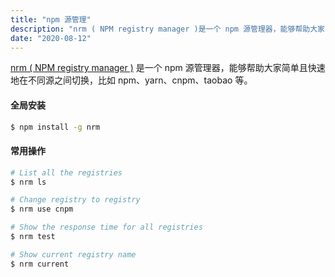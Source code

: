 ```yaml
---
title: "npm 源管理"
description: "nrm ( NPM registry manager )是一个 npm 源管理器，能够帮助大家简单且快速地在不同源之间切换，比如 npm、yarn、cnpm、taobao 等。"
date: "2020-08-12"
---
```


[nrm ( NPM registry manager )](https://github.com/Pana/nrm) 是一个 npm 源管理器，能够帮助大家简单且快速地在不同源之间切换，比如 npm、yarn、cnpm、taobao 等。

#### 全局安装

```bash
$ npm install -g nrm
```

#### 常用操作

```bash
# List all the registries
$ nrm ls

# Change registry to registry
$ nrm use cnpm

# Show the response time for all registries
$ nrm test

# Show current registry name
$ nrm current
```

